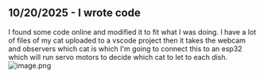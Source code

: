 <!--
  ===================    !!READ THIS NOTICE!!   ====================
  DO NOT edit this file manually. Your changes WILL BE OVERWRITTEN!
  This journal is auto generated and updated by Hack Club Blueprint.
  To edit this file, please edit your journal entries on Blueprint.
  ==================================================================
-->

## 10/20/2025 - I wrote code  

I found some code online and modified it to fit what I was doing. I have a lot of files of my cat uploaded to a vscode project then it takes the webcam and observers which cat is which I'm going to connect this to an esp32 which will run servo motors to decide which cat to let to each dish.![image.png](https://blueprint.hackclub.com/user-attachments/blobs/proxy/eyJfcmFpbHMiOnsiZGF0YSI6MzkxMiwicHVyIjoiYmxvYl9pZCJ9fQ==--8e58e4c1cd2aba202e15a8ae7f1a87ec5bab3453/image.png)
  

